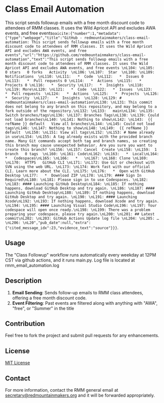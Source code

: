 # Class Email Automation

This script sends followup emails with a free month discount code to attendees of RMM classes. It uses the Wild Apricot API and excludes AWA events, and free events&#8203;``oaicite:{"number":1,"metadata":{"type":"webpage","title":"GitHub - redmountainmakers/class-email-automation: This script sends followup emails with a free month discount code to attendees of RMM classes. It uses the Wild Apricot API and excludes AWA events, and free events","url":"https://github.com/redmountainmakers/class-email-automation","text":"This script sends followup emails with a free month discount code to attendees of RMM classes. It uses the Wild Apricot API and excludes AWA events, and free events \nL104: \nL105:  0 stars   0 forks   Activity  \nL106: \nL107:  Star  \nL108: \nL109:  Notifications  \nL110: \nL111:   *  Code  \nL112:   *  Issues 0 \nL113:   *  Pull requests 0 \nL114:   *  Actions  \nL115:   *  Projects 0 \nL116:   *  Security \nL117:   *  Insights  \nL118: \nL119: More\nL120: \nL121:   *  Code  \nL122:   *  Issues  \nL123:   *  Pull requests  \nL124:   *  Actions  \nL125:   *  Projects  \nL126:   *  Security  \nL127:   *  Insights  \nL128: \nL129: # redmountainmakers/class-email-automation\nL130: \nL131: This commit does not belong to any branch on this repository, and may belong to a fork outside of the repository.\nL132: \nL133:   main\nL134: \nL135: Switch branches/tags\nL136: \nL137: Branches Tags\nL138: \nL139: Could not load branches\nL140: \nL141: Nothing to show\nL142: \nL143:  {{ refName }} default   View all branches\nL144: \nL145: Could not load tags\nL146: \nL147: Nothing to show\nL148: \nL149:  {{ refName }} default  \nL150: \nL151: View all tags\nL152: \nL153: # Name already in use\nL154: \nL155: A tag already exists with the provided branch name. Many Git commands accept both tag and branch names, so creating this branch may cause unexpected behavior. Are you sure you want to create this branch? \nL156: \nL157: Cancel  Create \nL158: \nL159:  1 branch   0 tags  \nL160: \nL161: Code\nL162: \nL163:   *  Local\nL164:   *   Codespaces\nL165: \nL166:   *   \nL167: \nL168: Clone \nL169: \nL170:  HTTPS   GitHub CLI \nL171: \nL172: Use Git or checkout with SVN using the web URL. \nL173: \nL174: Work fast with our official CLI. Learn more about the CLI. \nL175: \nL176:   *  Open with GitHub Desktop \nL177:   *  Download ZIP \nL178: \nL179: #### Sign In Required\nL180: \nL181: Please sign in to use Codespaces. \nL182: \nL183: #### Launching GitHub Desktop\nL184: \nL185: If nothing happens, download GitHub Desktop and try again. \nL186: \nL187: #### Launching GitHub Desktop\nL188: \nL189: If nothing happens, download GitHub Desktop and try again. \nL190: \nL191: #### Launching Xcode\nL192: \nL193: If nothing happens, download Xcode and try again. \nL194: \nL195: #### Launching Visual Studio Code\nL196: \nL197: Your codespace will open once ready.\nL198: \nL199: There was a problem preparing your codespace, please try again.\nL200: \nL201: ## Latest commit\nL202: \nL203: GitHub Actions Update log file \nL204: \nL205: … \nL206: \nL20","pub_date":null,"extra":{"cited_message_idx":23,"evidence_text":"source"}}}``&#8203;.

## Usage
The "Class Followup" workflow runs automatically every weekday at 12PM CST via github actions, and it runs main.py. Log file is located at rmm_email_automation.log

## Description

1. **Email Sending**: Sends follow-up emails to RMM class attendees, offering a free month discount code. 
2. **Event Filtering**: Past events are filtered along with anything with "AWA", "free", or "Summer" in the title


## Contribution
Feel free to fork the project and submit pull requests for any enhancements.

## License
[MIT License](LICENSE)

## Contact
For more information, contact the RMM general email at [secretary@redmountainmakers.org](mailto:secretary@redmountainmakers.org) and it will be forwarded appropriately.
